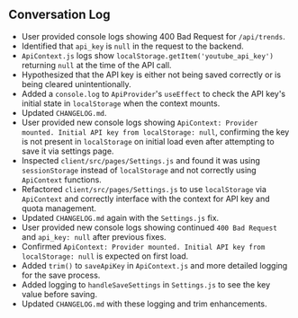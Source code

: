 ## Conversation Log

- User provided console logs showing 400 Bad Request for `/api/trends`.
- Identified that `api_key` is `null` in the request to the backend.
- `ApiContext.js` logs show `localStorage.getItem('youtube_api_key')` returning `null` at the time of the API call.
- Hypothesized that the API key is either not being saved correctly or is being cleared unintentionally.
- Added a `console.log` to `ApiProvider`'s `useEffect` to check the API key's initial state in `localStorage` when the context mounts.
- Updated `CHANGELOG.md`.
- User provided new console logs showing `ApiContext: Provider mounted. Initial API key from localStorage: null`, confirming the key is not present in `localStorage` on initial load even after attempting to save it via settings page.
- Inspected `client/src/pages/Settings.js` and found it was using `sessionStorage` instead of `localStorage` and not correctly using `ApiContext` functions.
- Refactored `client/src/pages/Settings.js` to use `localStorage` via `ApiContext` and correctly interface with the context for API key and quota management.
- Updated `CHANGELOG.md` again with the `Settings.js` fix.
- User provided new console logs showing continued `400 Bad Request` and `api_key: null` after previous fixes.
- Confirmed `ApiContext: Provider mounted. Initial API key from localStorage: null` is expected on first load.
- Added `trim()` to `saveApiKey` in `ApiContext.js` and more detailed logging for the save process.
- Added logging to `handleSaveSettings` in `Settings.js` to see the key value before saving.
- Updated `CHANGELOG.md` with these logging and trim enhancements. 
